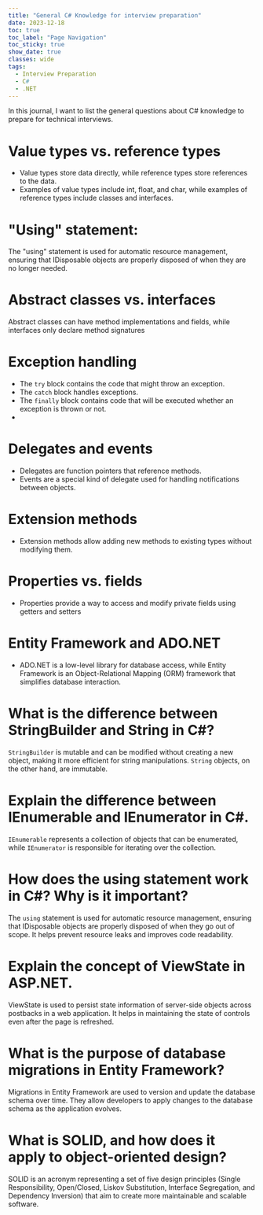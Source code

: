 ```yaml
---
title: "General C# Knowledge for interview preparation"
date: 2023-12-18
toc: true
toc_label: "Page Navigation"
toc_sticky: true
show_date: true
classes: wide
tags:
  - Interview Preparation
  - C#
  - .NET
---
```

In this journal, I want to list the general questions about C# knowledge to prepare for technical interviews.
# Value types vs. reference types
- Value types store data directly, while reference types store references to the data.
- Examples of value types include int, float, and char, while examples of reference types include classes and interfaces.
  
# "Using" statement:
The "using" statement is used for automatic resource management, ensuring that IDisposable objects are properly disposed of when they are no longer needed.

# Abstract classes vs. interfaces
Abstract classes can have method implementations and fields, while interfaces only declare method signatures

# Exception handling
- The `try` block contains the code that might throw an exception.
- The `catch` block handles exceptions.
- The `finally` block contains code that will be executed whether an exception is thrown or not.
- 
# Delegates and events
- Delegates are function pointers that reference methods.
- Events are a special kind of delegate used for handling notifications between objects.
  
# Extension methods
- Extension methods allow adding new methods to existing types without modifying them.
  
# Properties vs. fields
- Properties provide a way to access and modify private fields using getters and setters
  
# Entity Framework and ADO.NET
- ADO.NET is a low-level library for database access, while Entity Framework is an Object-Relational Mapping (ORM) framework that simplifies database interaction.
  
# What is the difference between StringBuilder and String in C#?
`StringBuilder` is mutable and can be modified without creating a new object, making it more efficient for string manipulations. `String` objects, on the other hand, are immutable.

# Explain the difference between IEnumerable and IEnumerator in C#.
`IEnumerable` represents a collection of objects that can be enumerated, while `IEnumerator` is responsible for iterating over the collection.

# How does the using statement work in C#? Why is it important?
The `using` statement is used for automatic resource management, ensuring that IDisposable objects are properly disposed of when they go out of scope. It helps prevent resource leaks and improves code readability.

# Explain the concept of ViewState in ASP.NET.
ViewState is used to persist state information of server-side objects across postbacks in a web application. It helps in maintaining the state of controls even after the page is refreshed.

# What is the purpose of database migrations in Entity Framework?
Migrations in Entity Framework are used to version and update the database schema over time. They allow developers to apply changes to the database schema as the application evolves.

# What is SOLID, and how does it apply to object-oriented design?
SOLID is an acronym representing a set of five design principles (Single Responsibility, Open/Closed, Liskov Substitution, Interface Segregation, and Dependency Inversion) that aim to create more maintainable and scalable software.

